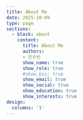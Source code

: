 ```yaml
---
title: About Me
date: 2025-10-09
type: page
sections:
  - block: about
    content:
      title: About Me
      authors: 
      - 안수빈
      show_name: true
      show_role: true
      #show_bio: true
      show_email: true
      show_social: true
      show_education: true
      show_interests: true
design:
  columns: '1'
---
```

